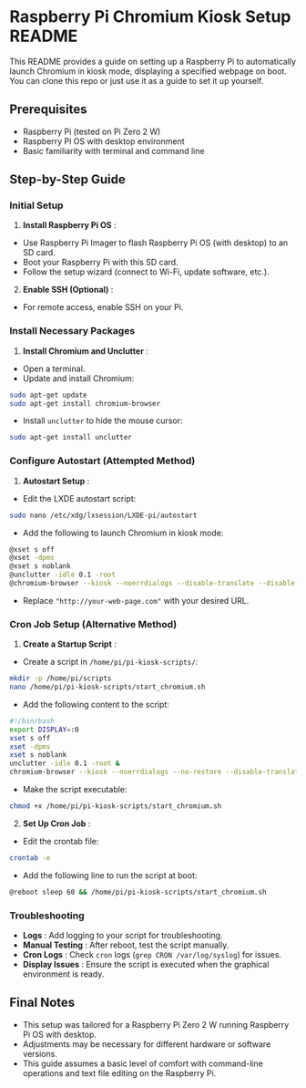 # Raspberry Pi Chromium Kiosk Setup README

This README provides a guide on setting up a Raspberry Pi to automatically launch Chromium in kiosk mode, displaying a specified webpage on boot. You can clone this repo or just use it as a guide to set it up yourself.

## Prerequisites

- Raspberry Pi (tested on Pi Zero 2 W)
- Raspberry Pi OS with desktop environment
- Basic familiarity with terminal and command line

## Step-by-Step Guide

### Initial Setup

1. **Install Raspberry Pi OS** :

- Use Raspberry Pi Imager to flash Raspberry Pi OS (with desktop) to an SD card.
- Boot your Raspberry Pi with this SD card.
- Follow the setup wizard (connect to Wi-Fi, update software, etc.).

2. **Enable SSH (Optional)** :

- For remote access, enable SSH on your Pi.

### Install Necessary Packages

1. **Install Chromium and Unclutter** :

- Open a terminal.
- Update and install Chromium:

```bash
sudo apt-get update
sudo apt-get install chromium-browser
```

- Install `unclutter` to hide the mouse cursor:

```bash
sudo apt-get install unclutter
```

### Configure Autostart (Attempted Method)

1. **Autostart Setup** :

- Edit the LXDE autostart script:

```bash
sudo nano /etc/xdg/lxsession/LXDE-pi/autostart
```

- Add the following to launch Chromium in kiosk mode:

```bash
@xset s off
@xset -dpms
@xset s noblank
@unclutter -idle 0.1 -root
@chromium-browser --kiosk --noerrdialogs --disable-translate --disable-infobars --disable-features=TranslateUI --incognito "http://your-web-page.com"
```

- Replace `"http://your-web-page.com"` with your desired URL.

### Cron Job Setup (Alternative Method)

1. **Create a Startup Script** :

- Create a script in `/home/pi/pi-kiosk-scripts/`:

```bash
mkdir -p /home/pi/scripts
nano /home/pi/pi-kiosk-scripts/start_chromium.sh
```

- Add the following content to the script:

```bash
#!/bin/bash
export DISPLAY=:0
xset s off
xset -dpms
xset s noblank
unclutter -idle 0.1 -root &
chromium-browser --kiosk --noerrdialogs --no-restore --disable-translate --disable-infobars --disable-features=TranslateUI --incognito "http://your-web-page.com"
```

- Make the script executable:

```bash
chmod +x /home/pi/pi-kiosk-scripts/start_chromium.sh
```

2. **Set Up Cron Job** :

- Edit the crontab file:

```bash
crontab -e
```

- Add the following line to run the script at boot:

```bash
@reboot sleep 60 && /home/pi/pi-kiosk-scripts/start_chromium.sh
```

### Troubleshooting

- **Logs** : Add logging to your script for troubleshooting.
- **Manual Testing** : After reboot, test the script manually.
- **Cron Logs** : Check `cron` logs (`grep CRON /var/log/syslog`) for issues.
- **Display Issues** : Ensure the script is executed when the graphical environment is ready.

## Final Notes

- This setup was tailored for a Raspberry Pi Zero 2 W running Raspberry Pi OS with desktop.
- Adjustments may be necessary for different hardware or software versions.
- This guide assumes a basic level of comfort with command-line operations and text file editing on the Raspberry Pi.

